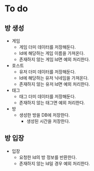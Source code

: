 # To do

## 방 생성

- 게임
    - 게임 더미 데이터를 저장해둔다.
    - Id에 해당하는 게임 이름을 가져온다.  
    - 존재하지 않는 게임 Id면 예외 처리한다.
- 호스트
    - 유저 더미 데이터를 저장해둔다.
    - Id에 해당하는 유저 닉네임을 가져온다.
    - 존재하지 않는 유저 Id면 예외 처리한다.
- 태그
    - 태그 더미 데이터를 저장해둔다.
    - 존재하지 않는 태그면 예외 처리한다.
- 방
    - 생성한 방을 DB에 저장한다.
        - 생성된 시간을 저장한다.

## 방 입장

- 입장
    - 요청한 Id의 방 정보를 반환한다.
    - 존재하지 않는 Id일 경우 예외 처리한다.